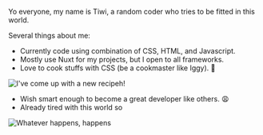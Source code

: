 Yo everyone, my name is Tiwi, a random coder who tries to be fitted in this world. 

Several things about me:
- Currently code using combination of CSS, HTML, and Javascript.
- Mostly use Nuxt for my projects, but I open to all frameworks.
- Love to cook stuffs with CSS (be a cookmaster like Iggy). :eyes:

![I've come up with a new recipeh!](https://images.squarespace-cdn.com/content/v1/5637a38ae4b09f6317236b19/1565132875100-UHD4R7D7TJIPRY3KNY23/ke17ZwdGBToddI8pDm48kODEHMGUBRgRRplOmqRomK1Zw-zPPgdn4jUwVcJE1ZvWhcwhEtWJXoshNdA9f1qD7TAWtXaZ0LE0wmVD36pjqFhd0HNGaao70CzxTkXw-lDLboCgqtT-iwdMD1wLkKBkqw/I%27ve+come+up+with+a+new+recipe.gif)

- Wish smart enough to become a great developer like others. :weary:
- Already tired with this world so

![Whatever happens, happens](https://media1.tenor.com/images/3e628b735a4a86cd662c4621cc139d1c/tenor.gif?itemid=12426681)
